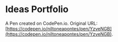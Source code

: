 # Ideas Portfolio

A Pen created on CodePen.io. Original URL: [https://codepen.io/niltoneapontes/pen/YzveNGB](https://codepen.io/niltoneapontes/pen/YzveNGB).

